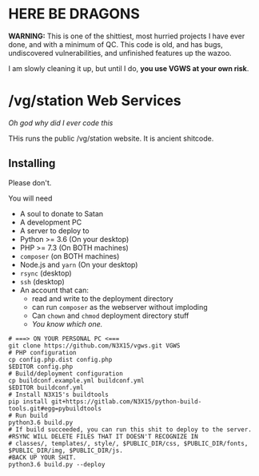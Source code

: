 # HERE BE DRAGONS
**WARNING:** This is one of the shittiest, most hurried projects I have ever done,
and with a minimum of QC.  This code is old, and has bugs, undiscovered
vulnerabilities, and unfinished features up the wazoo.

I am slowly cleaning it up, but until I do, **you use VGWS at your own risk**.

# /vg/station Web Services
*Oh god why did I ever code this*

THis runs the public /vg/station website.  It is ancient shitcode.

## Installing

Please don't.

You will need
* A soul to donate to Satan
* A development PC
* A server to deploy to
* Python >= 3.6 (On your desktop)
* PHP >= 7.3 (On BOTH machines)
* `composer` (on BOTH machines)
* Node.js and `yarn` (On your desktop)
* `rsync` (desktop)
* `ssh` (desktop)
* An account that can:
  * read and write to the deployment directory
  * can run `composer` as the webserver without imploding
  * Can `chown` and `chmod` deployment directory stuff
  * *You know which one.*

```shell
# ===> ON YOUR PERSONAL PC <===
git clone https://github.com/N3X15/vgws.git VGWS
# PHP configuration
cp config.php.dist config.php
$EDITOR config.php
# Build/deployment configuration
cp buildconf.example.yml buildconf.yml
$EDITOR buildconf.yml
# Install N3X15's buildtools
pip install git+https://gitlab.com/N3X15/python-build-tools.git#egg=pybuildtools
# Run build
python3.6 build.py
# If build succeeded, you can run this shit to deploy to the server.
#RSYNC WILL DELETE FILES THAT IT DOESN'T RECOGNIZE IN
# classes/, templates/, style/, $PUBLIC_DIR/css, $PUBLIC_DIR/fonts, $PUBLIC_DIR/img, $PUBLIC_DIR/js.
#BACK UP YOUR SHIT.
python3.6 build.py --deploy
```
